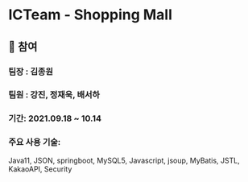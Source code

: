 # ICTeam - Shopping Mall

## 📌 참여
### 팀장 : 김종원
### 팀원 : 강진, 정재욱, 배서하

### 기간: 2021.09.18 ~ 10.14
### 주요 사용 기술: 
Java11, JSON, springboot, MySQL5, Javascript,  jsoup, MyBatis, JSTL, KakaoAPI, Security

